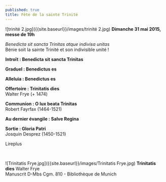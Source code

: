 ```yaml
---
published: true
title: Fête de la sainte Trinité
---
```



![trinité 2.jpg]({{site.baseurl}}/images/trinité 2.jpg)
**Dimanche 31 mai 2015, messe de 19h**  

*Benedicta sit sancta Trinitas atque indivisa unitas*  
Bénie soit la sainte Trinité et son indivisible unité !

**Introït : Benedicta sit sancta Trinitas**  

**Graduel : Benedictus es**  

**Alleluia : Benedictus es**  

**Offertoire : Trinitatis dies**  
Walter Frye (+ 1474)

**Communion : O lux beata Trinitas**  
Robert Fayrfax (1464-1521)

**Au dernier évangile : Salve Regina**  

**Sortie : Gloria Patri**  
Josquin Desprez (1450-1521)

Lireplus

&nbsp;

![Trinitatis Frye.jpg]({{site.baseurl}}/images/Trinitatis Frye.jpg)
**Trinitatis dies** Walter Frye  
Manuscrit  D-Mbs Cgm. 810 - Bibliothèque de Munich
